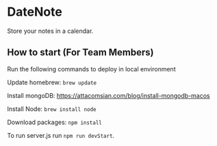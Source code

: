 # DateNote
Store your notes in a calendar.

## How to start (For Team Members)

Run the following commands to deploy in local environment

Update homebrew:
```brew update```

Install mongoDB:
https://attacomsian.com/blog/install-mongodb-macos

Install Node:
```brew install node```

Download packages:
```npm install```

To run server.js run ```npm run devStart```.

